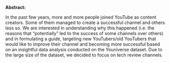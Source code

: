 **Abstract:** 

In the past few years, more and more people joined YouTube as content creators. Some of them managed to create a successful channel and others less so. We are interested in understanding why this happened (i.e. the reasons that 
“potentially” led to the success of some channels over others) and in formulating a guide, targeting new YouTubers/old YouTubers that would like to improve their channel and becoming more successful based on an insightful data analysis conducted 
on the Youniverse dataset. Due to the large size of the dataset, we decided to focus on tech review channels.
